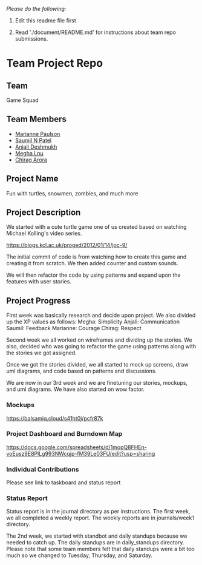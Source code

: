 
*Please do the following:*

1. Edit this readme file first

2. Read './document/README.md' for instructions about team repo submissions.


# Team Project Repo 

## Team

Game Squad

## Team Members

* [Marianne Paulson](https://github.com/mariannepaulson/cmpe202)
* [Saumil N Patel](https://github.com/xxx/cmpe202)
* [Anjali Deshmukh](https://github.com/xxx/cmpe202)
* [Megha Lnu](https://github.com/xxx/cmpe202)
* [Chirag Arora](https://github.com/chiragarora1703/cmpe202)

## Project Name

Fun with turtles, snowmen, zombies, and much more

## Project Description

We started with a cute turtle game one of us created based on watching Michael Kolling's video series.

https://blogs.kcl.ac.uk/proged/2012/01/14/joc-9/

The initial commit of code is from watching how to create this game and creating it from scratch. We then added counter and custom sounds. 

We will then refactor the code by using patterns and expand upon the features with user stories.

## Project Progress

First week was basically research and decide upon project.
We also divided up the XP values as follows:
Megha: Simplicity
Anjali: Communication
Saumil: Feedback
Marianne: Courage
Chirag: Respect

Second week we all worked on wireframes and dividing up the stories.
We also, decided who was going to refactor the game using patterns along with 
the stories we got assigned.

Once we got the stories divided, we all started to mock up screens,
draw uml diagrams, and code based on patterns and discussions.

We are now in our 3rd week and we are finetuning our stories, mockups, and uml diagrams.
We have also started on wow factor.

### Mockups

https://balsamiq.cloud/s41ht0j/pcfr87k


### Project Dashboard and Burndown Map
https://docs.google.com/spreadsheets/d/1mopQ8FHEn-voEusz9E8PlLg993NWcqjp-fM39Le03FU/edit?usp=sharing

### Individual Contributions

Please see link to taskboard and status report

### Status Report

Status report is in the journal directory as per instructions.
The first week, we all completed a weekly report.
The weekly reports are in journals/week1 directory.

The 2nd week, we started with standbot and daily standups because we needed to catch up.
The daily standups are in daily_standups directory.
Please note that some team members felt that daily standups were a bit too much so we changed 
to Tuesday, Thursday, and Saturday. 



